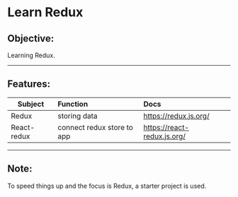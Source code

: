 # Learn Redux

## Objective:
Learning Redux.

***
## Features:

| Subject       | Function                    | Docs                            |
| ------------- |:-------------               | :-----                          |
| Redux         |  storing data               | https://redux.js.org/           |
| React-redux   |  connect redux store to app | https://react-redux.js.org/     |

***
## Note:
To speed things up and the focus is Redux, a starter project is used.
